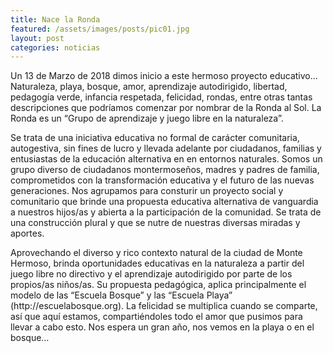 ```yaml
---
title: Nace la Ronda
featured: /assets/images/posts/pic01.jpg
layout: post
categories: noticias
---
```


 <p>Un 13 de Marzo de 2018 dimos inicio a este hermoso proyecto educativo… Naturaleza, playa, bosque, amor, aprendizaje autodirigido, libertad, pedagogía verde, infancia respetada, felicidad, rondas, entre otras tantas descripciones que podríamos comenzar por nombrar de la Ronda al Sol. La Ronda es un “Grupo de aprendizaje y juego libre en la naturaleza”.</p>

 <p>Se trata de una iniciativa educativa no formal de carácter comunitaria, autogestiva, sin fines de lucro y llevada adelante por ciudadanos, familias y entusiastas de la educación alternativa en en entornos naturales. Somos un grupo diverso de ciudadanos montermoseños, madres y padres de familia, comprometidos con la transformación educativa y el futuro de las nuevas generaciones. Nos agrupamos para consturir un proyecto social y comunitario que brinde una propuesta educativa alternativa de vanguardia a nuestros hijos/as y abierta a la participación de la comunidad. Se trata de una construcción plural y que se nutre de nuestras diversas miradas y aportes.</p>

 <p>Aprovechando el diverso y rico contexto natural de la ciudad de Monte Hermoso, brinda oportunidades educativas en la naturaleza a partir del juego libre no directivo y el aprendizaje autodirigido por parte de los propios/as niños/as. Su propuesta pedagógica, aplica principalmente el modelo de las “Escuela Bosque” y las “Escuela Playa” (http://escuelabosque.org). La felicidad se multiplica cuando se comparte, así que aquí estamos, compartiéndoles todo el amor que pusimos para llevar a cabo esto. Nos espera un gran año, nos vemos en la playa o en el bosque…</p>
